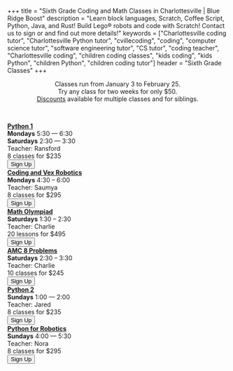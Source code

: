 +++
title = "Sixth Grade Coding and Math Classes in Charlottesville | Blue Ridge Boost"
description = "Learn block languages, Scratch, Coffee Script, Python, Java, and Rust! Build Lego&reg; robots and code with Scratch! Contact us to sign or and find out more details!"
keywords = ["Charlottesville coding tutor", "Charlottesville Python tutor", "cvillecoding", "coding", "computer science tutor", "software engineering tutor", "CS tutor", "coding teacher", "Charlottesville coding", "children coding classes", "kids coding", "kids Python", "children Python", "children coding tutor"]
header = "Sixth Grade Classes"
+++
<div class="container px-2">
    <div class="row  justify-content-center">
        <div class="col-12 p-2 darknote">
            <center>
            Classes run from January 3 to February 25. <span class="below-md"><br></span>
            Try any class for two weeks for only $50. <span class="below-md"><br></span>
            <a href="/discounts">Discounts</a> available for multiple classes and for siblings.
            </center>
        </div>
    </div>
    <p><br></p>
    <div class="row">
        <div class="col-12">
            <div class="d-flex flex-wrap justify-content-evenly gap-3">
                <div>
                    <a href="/class/coding/middle-school-python"><b>Python 1</b></a></br>
                    <b>Mondays</b> 5:30 &mdash; 6:30<br>
                    <b>Saturdays</b> 2:30 &mdash; 3:30<br>
                    Teacher: Ransford<br>
                    8 classes for $235<br>
                    <a href="https://winter-24-beginner-python-part1.cheddarup.com"><button class="button-8s" role="button">Sign Up</button></a>
                </div>
                <div>
                    <a href="/class/coding/computational-thinking-vexiq"><b>Coding and Vex Robotics</b></a> <br>
                    <b>Mondays</b> 4:30 &ndash; 6:00<br>
                    Teacher: Saumya<br>
                    8 classes for $295<br>
                        <a href="https://winter-24-vexiq.cheddarup.com"><button class="button-8s" role="button">Sign Up</button></a>
                </div>
                <div>
                    <a href="/class/math/math-olympiad/"><b>Math Olympiad</b></a><br>
                    <b>Saturdays</b> 1:30 &ndash; 2:30<br>
                    Teacher: Charlie<br>
                    20 lessons for $495<br>
                    <a href="https://competition-math-grades-6-to-6.cheddarup.com" class="btn-small">
                        <button class="button-8s" role="button">Sign Up</button></a>
                </div>
                <div>
                    <a href="/class/math/amc-coach/"><b>AMC 8 Problems</b></a><br>
                    <b>Saturdays</b> 2:30 &ndash; 3:30<br>
                    Teacher: Charlie<br>
                    10 classes for $245<br>
                    <a href="https://competition-math-amc8.cheddarup.com" class="btn-small">
                        <button class="button-8s" role="button">Sign Up</button></a>
                </div>
                <div>
                    <a href="/class/coding/middle-school-python"><b>Python 2</b></a></br>
                    <b>Sundays</b> 1:00 &mdash; 2:00<br>
                    Teacher: Jared<br>
                    8 classes for $235<br>
                    <a href="https://winter-24-python-part2.cheddarup.com"><button class="button-8s" role="button">Sign Up</button></a>
                </div>
                <div>
                    <a href="/class/coding/python-spike/"><b>Python for Robotics</b></a></br>
                    <b>Sundays</b> 4:00 &mdash; 5:30<br>
                    Teacher: Nora<br>
                    8 classes for $295<br>
                    <a href="https://winter-24-python-spike.cheddarup.com"><button class="button-8s" role="button">Sign Up</button></a>
                </div>
            </div>
        </div>
    </div>
    <p></br></p>
</div>
